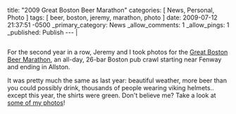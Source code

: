 title: "2009 Great Boston Beer Marathon"
categories: [ News, Personal, Photo ]
tags: [ beer, boston, jeremy, marathon, photo ]
date: 2009-07-12 21:37:51 -0500
_primary_category: News
_allow_comments: 1
_allow_pings: 1
_published: Publish
--- |

<div class="photo"><a href="http://benalman.com/photo/sets/72157621155457105/"><img src="http://farm3.static.flickr.com/2468/3709612641_dabcd601fe_t.jpg" alt=""/></a></div>

For the second year in a row, Jeremy and I took photos for the [Great Boston Beer Marathon](http://www.beermarathon.net/), an all-day, 26-bar Boston pub crawl starting near Fenway and ending in Allston.

It was pretty much the same as last year: beautiful weather, more beer than you could possibly drink, thousands of people wearing viking helmets.. except this year, the shirts were green. Don't believe me? Take a look at [some of my photos](http://benalman.com/photo/sets/72157621155457105/)!
